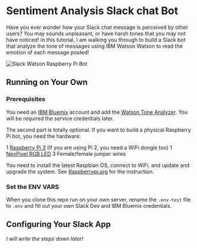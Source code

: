 # Sentiment Analysis Slack chat Bot

Have you ever wonder how your Slack chat message is perceived by other users? You may sounds unpleasant, or have harsh tones that you may not have noticed! In this tutorial, I am walking you through to build a Slack bot that analyze the tone of messages using IBM Watson Watson to read the emotion of each message posted!

![Slack Watson Raspberry Pi Bot](https://github.com/girliemac/slack-sentiment/blob/master/pi-bot.gif)

## Running on Your Own

### Prerequisites

You need an [IBM Bluemix](https://console.ng.bluemix.net) account and add the [Watson Tone Analyzer](https://console.ng.bluemix.net/services/tone_analyzer/cbe7a324-0794-46d3-a6be-db4e58604273/?paneId=manage). You will be required the service credentials later.

The second part is totally optional. If you want to build a physical Raspberry Pi bot, you need the hardware:

1 [Raspberry Pi 3](https://www.amazon.com/gp/product/B01CD5VC92/ref=as_li_qf_sp_asin_il_tl?ie=UTF8&tag=gm063-20&camp=1789&creative=9325&linkCode=as2&creativeASIN=B01CD5VC92&linkId=f0ff0b9febc994dd00afe62faade7ce8) (If you are using Pi 2, you need a WiFi dongle too)
1 [NeoPixel RGB LED](https://www.adafruit.com/products/1734)
3 Female/female jumper wires

You need to install the latest Raspbian OS, connect to WiFi, and update and upgrade the system. See [Raspberrypi.org](https://www.amazon.com/gp/product/B01CD5VC92/ref=as_li_qf_sp_asin_il_tl?ie=UTF8&tag=gm063-20&camp=1789&creative=9325&linkCode=as2&creativeASIN=B01CD5VC92&linkId=f0ff0b9febc994dd00afe62faade7ce8) for the instruction.

### Set the ENV VARS

When you clone this repo run on your own server, rename the `.env-test` file to `.env` and fill out your own Slack Dev and IBM Bluemix credentials.

## Configuring Your Slack App

*I will write the steps down later!*
